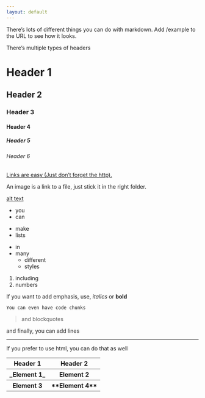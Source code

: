 ```yaml
---
layout: default
---
```


There’s lots of different things you can do with markdown. Add /example to the URL to see how it looks.

There’s multiple types of headers

# Header 1
## Header 2
### Header 3
#### Header 4
##### Header 5
###### Header 6

[Links are easy (Just don’t forget the http).](http://awhvogellab.com)

An image is a link to a file, just stick it in the right folder.

[alt text](/files/images/header.jpg)

* you
* can

- make
- lists

+ in
+ many
  - different
  - styles

1. including
2. numbers

If you want to add emphasis, use, _italics_ or **bold**

`You can even have code chunks`

> and blockquotes

and finally, you can add lines

****

If you prefer to use html, you can do that as well

<table>
  <tr>
    <th>Header 1</th>
    <th>Header 2</th>
  </tr>
  <tr>
    <th>_Element 1_</th>
    <th>Element 2</th>
  </tr>
  <tr>
    <th>Element 3</th>
    <th>**Element 4**</th>
  </tr>
</table>